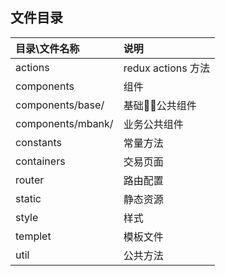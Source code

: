 ## 文件目录
| **目录\文件名称**      |    **说明**   | 
| :-------- | :--------|
| actions  | redux actions 方法 | 
| components | 组件 | 
| components/base/ | 基础公共组件 | 
| components/mbank/ | 业务公共组件 | 
| constants | 常量方法 | 
| containers| 交易页面 | 
| router  | 路由配置 | 
| static | 静态资源 | 
| style | 样式 | 
| templet | 模板文件 | 
| util |  公共方法 | 